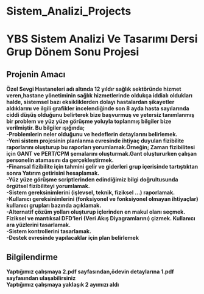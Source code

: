 # Sistem_Analizi_Projects
# YBS Sistem Analizi Ve Tasarımı Dersi Grup Dönem Sonu Projesi
## Projenin Amacı
**Özel Sevgi Hastaneleri adı altında 12 yıldır sağlık sektöründe hizmet veren,hastane yönetiminin
sağlık hizmetlerinde oldukça iddialı oldukları halde, sistemsel bazı eksikliklerden dolayı
hastalardan şikayetler aldıklarını ve ilgili grafikler incelendiğinde son 8 ayda hasta sayılarında
ciddi düşüş olduğunu belirterek bize başvurmuş ve yetersiz tanımlanmış bir
problem ve yüz yüze görüşme yoluyla toplanmış bilgiler bize verilmiştir. Bu bilgiler ışığında;<br>
-Problemlerin neler olduğunu ve hedeflerin detaylarını belirlemek.<br>
-Yeni sistem projesinin planlanma evresinde ihtiyaç duyulan fizibilite raporlarını
oluşturup bu raporları yorumlamak.Örneğin;
Zaman fizibilitesi için GANT ve PERT/CPM şemalarını oluşturmak.Gant
oluştururken çalışan personelin atamasını da gerçekleştirmek.<br>
-Finansal fizibilite için tahmini gelir ve giderleri grup içerisinde tartıştıktan
sonra Yatırım getirisini hesaplamak.<br>
-Yüz yüze görüşme scriptlerinden edindiğimiz bilgi doğrultusunda örgütsel
fizibiliteyi yorumlamak.<br>
-Sistem gereksinimlerini (işlevsel, teknik, fiziksel …) raporlamak.<br>
-Kullanıcı gereksinimlerini (fonksiyonel ve fonksiyonel olmayan ihtiyaçlar) kullanıcı
grupları bazında açıklamak.<br>
-Alternatif çözüm yolları oluşturup içlerinden en makul olanı seçmek.
Fiziksel ve mantıksal DFD’leri (Veri Akış Diyagramlarını) çizmek.
Kullanıcı ara yüzlerini tasarlamak.<br>
-Sistem kontrollerini tasarlamak.<br>
-Destek evresinde yapılacaklar için plan belirlemek** <br>
## Bilgilendirme
**Yaptığımız çalışmaya 2.pdf sayfasından,ödevin detaylarına 1.pdf sayfasından ulaşabilirsiniz**<br>
**Yaptığımız çalışmaya yaklaşık 2 ayımızı aldı**

